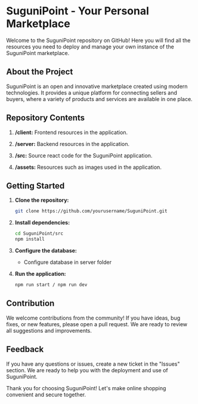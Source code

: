 # SuguniPoint - Your Personal Marketplace

Welcome to the SuguniPoint repository on GitHub! Here you will find all the resources you need to deploy and manage your own instance of the SuguniPoint marketplace.

## About the Project

SuguniPoint is an open and innovative marketplace created using modern technologies. It provides a unique platform for connecting sellers and buyers, where a variety of products and services are available in one place.

## Repository Contents

1. **/client:** Frontend resources in the application.

2. **/server:** Backend resources in the application.

3. **/src:** Source react code for the SuguniPoint application.
   
4. **/assets:** Resources such as images used in the application.

## Getting Started

1. **Clone the repository:**
    ```bash
    git clone https://github.com/yourusername/SuguniPoint.git
    ```

2. **Install dependencies:**
    ```bash
    cd SuguniPoint/src
    npm install
    ```

3. **Configure the database:**
    - Configure database in server folder

4. **Run the application:**
    ```bash
    npm run start / npm run dev
    ```

## Contribution

We welcome contributions from the community! If you have ideas, bug fixes, or new features, please open a pull request. We are ready to review all suggestions and improvements.

## Feedback

If you have any questions or issues, create a new ticket in the "Issues" section. We are ready to help you with the deployment and use of SuguniPoint.

Thank you for choosing SuguniPoint! Let's make online shopping convenient and secure together.

